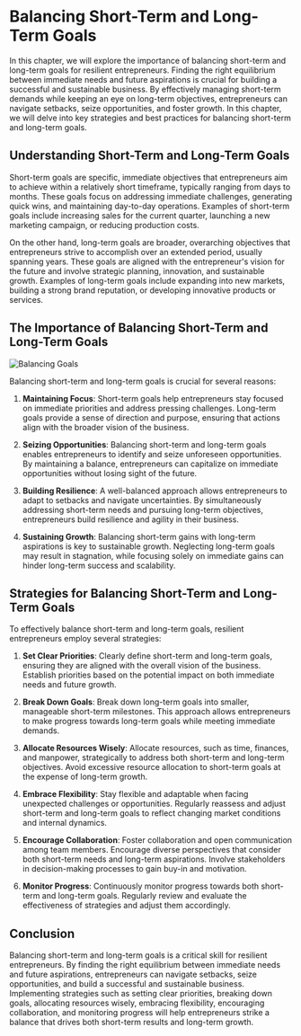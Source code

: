 Balancing Short-Term and Long-Term Goals
=================================================

In this chapter, we will explore the importance of balancing short-term and long-term goals for resilient entrepreneurs. Finding the right equilibrium between immediate needs and future aspirations is crucial for building a successful and sustainable business. By effectively managing short-term demands while keeping an eye on long-term objectives, entrepreneurs can navigate setbacks, seize opportunities, and foster growth. In this chapter, we will delve into key strategies and best practices for balancing short-term and long-term goals.

**Understanding Short-Term and Long-Term Goals**
------------------------------------------------

Short-term goals are specific, immediate objectives that entrepreneurs aim to achieve within a relatively short timeframe, typically ranging from days to months. These goals focus on addressing immediate challenges, generating quick wins, and maintaining day-to-day operations. Examples of short-term goals include increasing sales for the current quarter, launching a new marketing campaign, or reducing production costs.

On the other hand, long-term goals are broader, overarching objectives that entrepreneurs strive to accomplish over an extended period, usually spanning years. These goals are aligned with the entrepreneur's vision for the future and involve strategic planning, innovation, and sustainable growth. Examples of long-term goals include expanding into new markets, building a strong brand reputation, or developing innovative products or services.

**The Importance of Balancing Short-Term and Long-Term Goals**
--------------------------------------------------------------

![Balancing Goals](https://images.unsplash.com/photo-1517048676732-5ef10de041e9)

Balancing short-term and long-term goals is crucial for several reasons:

1. **Maintaining Focus**: Short-term goals help entrepreneurs stay focused on immediate priorities and address pressing challenges. Long-term goals provide a sense of direction and purpose, ensuring that actions align with the broader vision of the business.

2. **Seizing Opportunities**: Balancing short-term and long-term goals enables entrepreneurs to identify and seize unforeseen opportunities. By maintaining a balance, entrepreneurs can capitalize on immediate opportunities without losing sight of the future.

3. **Building Resilience**: A well-balanced approach allows entrepreneurs to adapt to setbacks and navigate uncertainties. By simultaneously addressing short-term needs and pursuing long-term objectives, entrepreneurs build resilience and agility in their business.

4. **Sustaining Growth**: Balancing short-term gains with long-term aspirations is key to sustainable growth. Neglecting long-term goals may result in stagnation, while focusing solely on immediate gains can hinder long-term success and scalability.

**Strategies for Balancing Short-Term and Long-Term Goals**
-----------------------------------------------------------

To effectively balance short-term and long-term goals, resilient entrepreneurs employ several strategies:

1. **Set Clear Priorities**: Clearly define short-term and long-term goals, ensuring they are aligned with the overall vision of the business. Establish priorities based on the potential impact on both immediate needs and future growth.

2. **Break Down Goals**: Break down long-term goals into smaller, manageable short-term milestones. This approach allows entrepreneurs to make progress towards long-term goals while meeting immediate demands.

3. **Allocate Resources Wisely**: Allocate resources, such as time, finances, and manpower, strategically to address both short-term and long-term objectives. Avoid excessive resource allocation to short-term goals at the expense of long-term growth.

4. **Embrace Flexibility**: Stay flexible and adaptable when facing unexpected challenges or opportunities. Regularly reassess and adjust short-term and long-term goals to reflect changing market conditions and internal dynamics.

5. **Encourage Collaboration**: Foster collaboration and open communication among team members. Encourage diverse perspectives that consider both short-term needs and long-term aspirations. Involve stakeholders in decision-making processes to gain buy-in and motivation.

6. **Monitor Progress**: Continuously monitor progress towards both short-term and long-term goals. Regularly review and evaluate the effectiveness of strategies and adjust them accordingly.

**Conclusion**
--------------

Balancing short-term and long-term goals is a critical skill for resilient entrepreneurs. By finding the right equilibrium between immediate needs and future aspirations, entrepreneurs can navigate setbacks, seize opportunities, and build a successful and sustainable business. Implementing strategies such as setting clear priorities, breaking down goals, allocating resources wisely, embracing flexibility, encouraging collaboration, and monitoring progress will help entrepreneurs strike a balance that drives both short-term results and long-term growth.
